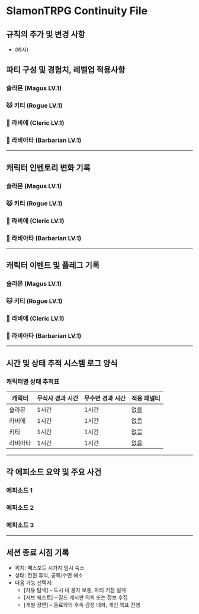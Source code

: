 # SlamonTRPG Continuity File

## 규칙의 추가 및 변경 사항
 - (예시)

## 파티 구성 및 경험치, 레벨업 적용사항
### 슬라몬 (Magus LV.1)
### 🐱 키티 (Rogue LV.1)
### 🦊 라비에 (Cleric LV.1)
### 🤖 라비아타 (Barbarian LV.1)

---

## 캐릭터 인벤토리 변화 기록
### 슬라몬 (Magus LV.1)
### 🐱 키티 (Rogue LV.1)
### 🦊 라비에 (Cleric LV.1)
### 🤖 라비아타 (Barbarian LV.1)

---

##  캐릭터 이벤트 및 플레그 기록
### 슬라몬 (Magus LV.1)
### 🐱 키티 (Rogue LV.1)
### 🦊 라비에 (Cleric LV.1)
### 🤖 라비아타 (Barbarian LV.1)

---

## 시간 및 상태 추적 시스템 로그 양식

### 캐릭터별 상태 추적표

| 캐릭터  | 무식사 경과 시간 | 무수면 경과 시간 | 적용 패널티 |
| ---- | --------- | --------- | ------ |
| 슬라몬  | 1시간       | 1시간       | 없음     |
| 라비에  | 1시간       | 1시간       | 없음     |
| 키티   | 1시간       | 1시간       | 없음     |
| 라비아타 | 1시간       | 1시간       | 없음     |

---

## 각 에피소드 요약 및 주요 사건
### 에피소드 1
### 에피소드 2
### 에피소드 3

---

## 세션 종료 시점 기록

* 위치: 패스포트 시가지 임시 숙소
* 상태: 전원 휴식, 공복/수면 해소
* 다음 가능 선택지:
  * [자유 탐색] – 도시 내 물자 보충, 파티 거점 설계
  * [서브 퀘스트] – 길드 게시판 의뢰 또는 정보 수집
  * [개별 장면] – 동료와의 후속 감정 대화, 개인 목표 진행
